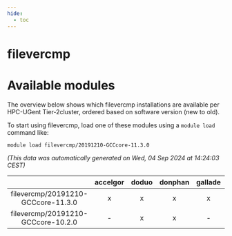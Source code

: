 ```yaml
---
hide:
  - toc
---
```


filevercmp
==========

# Available modules


The overview below shows which filevercmp installations are available per HPC-UGent Tier-2cluster, ordered based on software version (new to old).

To start using filevercmp, load one of these modules using a `module load` command like:

```shell
module load filevercmp/20191210-GCCcore-11.3.0
```

*(This data was automatically generated on Wed, 04 Sep 2024 at 14:24:03 CEST)*  

| |accelgor|doduo|donphan|gallade|joltik|shinx|skitty|
| :---: | :---: | :---: | :---: | :---: | :---: | :---: | :---: |
|filevercmp/20191210-GCCcore-11.3.0|x|x|x|x|x|-|x|
|filevercmp/20191210-GCCcore-10.2.0|-|x|x|-|x|-|x|
